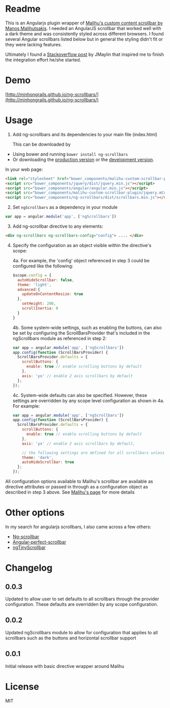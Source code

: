 # Readme

This is an Angularjs plugin wrapper of
[Malihu's custom content scrollbar by Manos Malihutsakis](http://manos.malihu.gr/jquery-custom-content-scroller/).
I needed an AngularJS scrollbar that worked well with a dark theme and was consistently styled across different browsers.
I found several Angular scrollbars listed below but in general the styling didn't fit or they were lacking
features.

Ultimately I found a [Stackoverflow post](http://stackoverflow.com/questions/21306853/using-a-directive-to-make-an-element-scrollable-in-angularjs) by JMaylin that inspired me to finish
the integration effort he/she started.

# Demo

[http://minhongrails.github.io/ng-scrollbars/](http://minhongrails.github.io/ng-scrollbars/)

# Usage

1. Add ng-scrollbars and its dependencies to your main file (index.html)

	This can be downloaded by
  * Using bower and running `bower install ng-scrollbars`
  * Or downloading the [production version][min] or the [development version][max].

  [min]: https://github.com/minhongrails/ng-scrollbars/blob/master/dist/scrollbars.min.js
  [max]: https://github.com/minhongrails/ng-scrollbars/blob/master/src/scrollbars.js

  In your web page:

  ```html
  <link rel="stylesheet" href="bower_components/malihu-custom-scrollbar-plugin/jquery.mCustomScrollbar.min.css" type="text/css"/>
  <script src="bower_components/jquery/dist/jquery.min.js"></script>
  <script src="bower_components/angular/angular.min.js"></script>
  <script src="bower_components/malihu-custom-scrollbar-plugin/jquery.mCustomScrollbar.concat.min.js"></script>
  <script src="bower_components/ng-scrollbars/dist/scrollbars.min.js"></script>
  ```

2. Set `ngScrollbars` as a dependency in your module
  ```javascript
  var app = angular.module('app', ['ngScrollbars'])
  ```

3. Add ng-scrollbar directive to any elements:
  ```html
  <div ng-scrollbars ng-scrollbars-config="config"> .... </div>
  ```

4. Specify the configuration as an object visible within the directive's scope:

	4a. For example, the 'config' object referenced in step 3 could be configured like the following:

	  ```javascript
	  $scope.config = {
	    autoHideScrollbar: false,
	    theme: 'light',
	    advanced:{
	      updateOnContentResize: true
	    },
	      setHeight: 200,
	      scrollInertia: 0
	    }
	  }
	  ```

	4b. Some system-wide settings, such as enabling the buttons, can also be set by configuring the
	ScrollBarsProvider that's included in the ngScrollbars module as referenced in step 2:

	  ```javascript
	  var app = angular.module('app', ['ngScrollbars'])
	  app.config(function (ScrollBarsProvider) {
	    ScrollBarsProvider.defaults = {
	      scrollButtons: {
	        enable: true // enable scrolling buttons by default
	      },
	      axis: 'yx' // enable 2 axis scrollbars by default
	    };
	  });
	  ```

	4c. System-wide defaults can also be specified. However, these settings are overridden by any
	scope level configuration as shown in 4a. For example:

	  ```javascript
	  var app = angular.module('app', ['ngScrollbars'])
	  app.config(function (ScrollBarsProvider) {
	    ScrollBarsProvider.defaults = {
	      scrollButtons: {
	        enable: true // enable scrolling buttons by default
	      },
	      axis: 'yx' // enable 2 axis scrollbars by default,

	      // the following settings are defined for all scrollbars unless the scrollbar has local scope configuration
	      theme: 'dark',
	      autoHideScrollbar: true
	    };
	  });
	  ```

All configuration options available to Malihu's scrollbar are available as directive
attributes or passed in through as a configuration object as described in step 3 above. See
[Malihu's page](http://manos.malihu.gr/jquery-custom-content-scroller/) for more details

# Other options

In my search for angularjs scrollbars, I also came across a few others:

* [Ng-scrollbar](https://github.com/asafdav/ng-scrollbar)
* [Angular-perfect-scrollbar](https://github.com/itsdrewmiller/angular-perfect-scrollbar)
* [ngTinyScrollbar](https://github.com/yads/ngTinyScrollbar)


# Changelog

## 0.0.3

Updated to allow user to set defaults to all scrollbars through the provider configuration.
These defaults are overridden by any scope configuration.

## 0.0.2

Updated ngScrollbars module to allow for configuration that applies
to all scrollbars such as the buttons and horizontal scrollbar support

## 0.0.1

Initial release with basic directive wrapper around Malihu

# License

MIT